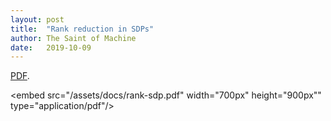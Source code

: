 ```yaml
---
layout: post
title:  "Rank reduction in SDPs"
author: The Saint of Machine
date:   2019-10-09
---
```


<a href="/assets/docs/rank-sdp.pdf">PDF</a>.

<embed src="/assets/docs/rank-sdp.pdf" width="700px" height="900px"" type="application/pdf"/>

